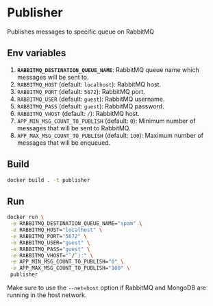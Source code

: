 # Publisher

Publishes messages to specific queue on RabbitMQ

## Env variables

1. **`RABBITMQ_DESTINATION_QUEUE_NAME`**: RabbitMQ queue name which messages will be sent to.
1. `RABBITMQ_HOST` (default: `localhost`): RabbitMQ host.
1. `RABBITMQ_PORT` (default: `5672`): RabbitMQ port.
1. `RABBITMQ_USER` (default: `guest`): RabbitMQ username.
1. `RABBITMQ_PASS` (default: `guest`): RabbitMQ password.
1. `RABBITMQ_VHOST` (default: `/`): RabbitMQ host.
1. `APP_MIN_MSG_COUNT_TO_PUBLISH` (default: `0`): Minimum number of messages that will be sent to RabbitMQ.
1. `APP_MAX_MSG_COUNT_TO_PUBLISH` (default: `100`): Maximum number of messages that will be enqueued.

## Build

```sh
docker build . -t publisher
```

## Run

```sh
docker run \
 -e RABBITMQ_DESTINATION_QUEUE_NAME="spam" \
 -e RABBITMQ_HOST="localhost" \
 -e RABBITMQ_PORT="5672" \
 -e RABBITMQ_USER="guest" \
 -e RABBITMQ_PASS="guest" \
 -e RABBITMQ_VHOST="`/`):" \
 -e APP_MIN_MSG_COUNT_TO_PUBLISH="0" \
 -e APP_MAX_MSG_COUNT_TO_PUBLISH="100" \
 publisher
```

Make sure to use the `--net=host` option if RabbitMQ and MongoDB are running in the host network.
